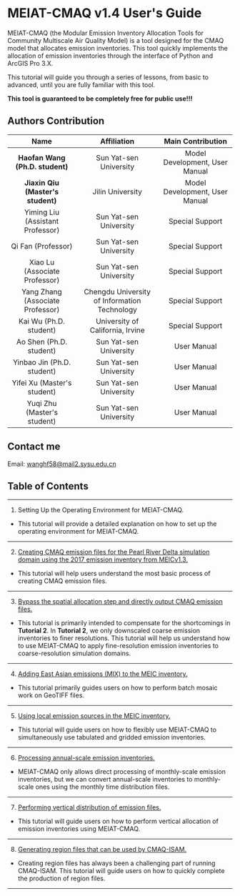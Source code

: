 # MEIAT-CMAQ v1.4 User's Guide

MEIAT-CMAQ (the Modular Emission Inventory Allocation Tools for Community Multiscale Air Quality Model) is a tool designed for the CMAQ model that allocates emission inventories. This tool quickly implements the allocation of emission inventories through the interface of Python and ArcGIS Pro 3.X.

This tutorial will guide you through a series of lessons, from basic to advanced, until you are fully familiar with this tool.

**This tool is guaranteed to be completely free for public use!!!**

## Authors Contribution

|        Name        |                         Affiliation                         |   Main Contribution   |
|:------------------:|:----------------------------------------------------------:|:-------------------:|
|   **Haofan Wang (Ph.D. student)**   |   Sun Yat-sen University   |   Model Development, User Manual  |
|   **Jiaxin Qiu (Master's student)**   |    Jilin University   |   Model Development, User Manual  |
| Yiming Liu (Assistant Professor) |    Sun Yat-sen University   |   Special Support    |
|   Qi Fan (Professor)     |  Sun Yat-sen University   |   Special Support    |
|   Xiao Lu (Associate Professor)   |   Sun Yat-sen University   |   Special Support    |
|   Yang Zhang (Associate Professor)   | Chengdu University of Information Technology   |   Special Support    |
|   Kai Wu (Ph.D. student)   |   University of California, Irvine   |   Special Support    |
| Ao Shen (Ph.D. student) | Sun Yat-sen University | User Manual |
| Yinbao Jin (Ph.D. student) |Sun Yat-sen University | User Manual |
| Yifei Xu (Master's student) |  Sun Yat-sen University | User Manual |
| Yuqi Zhu (Master's student) | Sun Yat-sen University | User Manual |

## Contact me

Email: wanghf58@mail2.sysu.edu.cn

## Table of Contents

----------

1. Setting Up the Operating Environment for MEIAT-CMAQ.

* This tutorial will provide a detailed explanation on how to set up the operating environment for MEIAT-CMAQ.

----------

2. [Creating CMAQ emission files for the Pearl River Delta simulation domain using the 2017 emission inventory from MEICv1.3.](Doc/adopt_meic_for_prd_emission_file_en.md)

* This tutorial will help users understand the most basic process of creating CMAQ emission files.

----------

3. [Bypass the spatial allocation step and directly output CMAQ emission files.](Doc/how_to_treat_the_emssion_which_resolution_is_fine_en.md)

* This tutorial is primarily intended to compensate for the shortcomings in **Tutorial 2**. In **Tutorial 2**, we only downscaled coarse emission inventories to finer resolutions. This tutorial will help us understand how to use MEIAT-CMAQ to apply fine-resolution emission inventories to coarse-resolution simulation domains.

----------

4. [Adding East Asian emissions (MIX) to the MEIC inventory.](Doc/how_to_combine_meic_and_mix_en.md)

* This tutorial primarily guides users on how to perform batch mosaic work on GeoTIFF files.

----------

5. [Using local emission sources in the MEIC inventory.](Doc/adopt_local_emission_to_meic_en.md)

* This tutorial will guide users on how to flexibly use MEIAT-CMAQ to simultaneously use tabulated and gridded emission inventories.

----------

6. [Processing annual-scale emission inventories.](Doc/how_to_treat_the_yearly_emission_en.md)

* MEIAT-CMAQ only allows direct processing of monthly-scale emission inventories, but we can convert annual-scale inventories to monthly-scale ones using the monthly time distribution files.

----------

7. [Performing vertical distribution of emission files.](Doc/how_to_do_vertical_allocation_en.md)

* This tutorial will guide users on how to perform vertical allocation of emission inventories using MEIAT-CMAQ.

----------

8. [Generating region files that can be used by CMAQ-ISAM.](Doc/how_to_use_shapefile_for_mask_en.md)

* Creating region files has always been a challenging part of running CMAQ-ISAM. This tutorial will guide users on how to quickly complete the production of region files.

--------------






